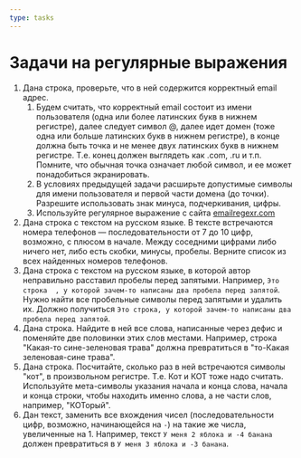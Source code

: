 ```yaml
---
type: tasks
---
```


# Задачи на регулярные выражения

1. Дана строка, проверьте, что в ней содержится корректный email адрес.
    1. Будем считать, что корректный email состоит из имени пользователя (одна или более латинских букв в нижнем регистре), далее следует символ @, далее идет домен (тоже одна или больше латинских букв в нижнем регистре), в конце должна быть точка и не менее двух латинских букв в нижнем регистре. Т.е. конец должен выглядеть как .com, .ru и т.п. Помните, что обычная точка означает любой символ, и ее может понадобиться экранировать.
    2. В условиях предыдущей задачи расширьте допустимые символы для имени пользователя и первой части домена (до точки). Разрешите использовать знак минуса, подчеркивания, цифры.
    3. Используйте регулярное выражение с сайта [emailregexr.com](https://www.emailregex.com)
2. Дана строка с текстом на русском языке. В тексте встречаются номера телефонов — последовательности от 7 до 10 цифр, возможно, с плюсом в начале. Между соседними цифрами либо ничего нет, либо есть скобки, минусы, пробелы. Верните список из всех найденных номеров телефонов.
3. Дана строка с текстом на русском языке, в которой автор неправильно расставил пробелы перед запятыми. Например, `Это строка  , у которой зачем-то написаны два пробела перед запятой`. Нужно найти все пробельные символы перед запятыми и удалить их. Должно получиться `Это строка, у которой зачем-то написаны два пробела перед запятой`.
4. Дана строка. Найдите в ней все слова, написанные через дефис и поменяйте две половинки этих слов местами. Например, строка "Какая-то сине-зеленовая трава" должна превратиться в "то-Какая зеленовая-сине трава".
5. Дана строка. Посчитайте, сколько раз в ней встречаются символы "кот", в произвольном регистре. Т.е. Кот и КОТ тоже надо считать. Используйте мета-символы указания начала и конца слова, начала и конца строки, чтобы находить именно слова, а не части слов, например, "КОТорый".
6. Дан текст, заменить все вхождения чисел (последовательности цифр, возможно, начинающейся на `-`) на такие же числа, увеличенные на 1. Например, текст `У меня 2 яблока и -4 банана` должен превратиться в `У меня 3 яблока и -3 банана`. 
